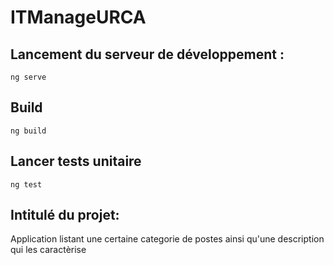 # ITManageURCA

## Lancement du serveur de développement :

```shell
ng serve
```

## Build

```shell
ng build
```

## Lancer tests unitaire

```shell
ng test
```

## Intitulé du projet:
Application listant une certaine categorie de postes ainsi qu'une description qui les caractèrise 
